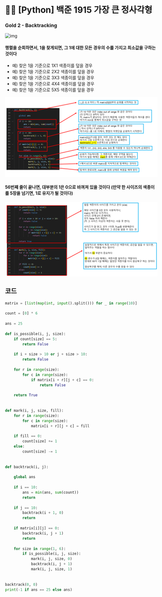 # 🧑‍💻 [Python] 백준 1915 가장 큰 정사각형

### Gold 2 - Backtracking



![img](https://blog.kakaocdn.net/dn/cC1MR5/btr1QwKHa2P/iVlOamnCuGQNGj3KIqU18K/img.png)



#### 행렬을 순회하면서, 1을 찾게되면, 그 1에 대한 모든 경우의 수를 가지고 최소값을 구하는 것이다

- 예) 찾은 1을 기준으로 1X1 색종이를 덮을 경우
- 예) 찾은 1을 기준으로 2X2 색종이를 덮을 경우
- 예) 찾은 1을 기준으로 3X3 색종이를 덮을 경우
- 예) 찾은 1을 기준으로 4X4 색종이를 덮을 경우
- 예) 찾은 1을 기준으로 5X5 색종이를 덮을 경우



![image-20230331182252553](54_백준_17136.assets/image-20230331182252553.png)

#### 56번째 줄이 끝나면, 대부분의 1은 0으로 바껴져 있을 것이다 (만약 한 사이즈의 색종이를 5장을 넘기면, 1로 유지가 될 것이다)





![image-20230331182940199](54_백준_17136.assets/image-20230331182940199.png)





## 코드

```python
matrix = [list(map(int, input().split())) for _ in range(10)]

count = [0] * 6

ans = 25

def is_possible(i, j, size):
    if count[size] == 5:
        return False

    if i + size > 10 or j + size > 10:
        return False

    for r in range(size):
        for c in range(size):
            if matrix[i + r][j + c] == 0:
                return False

    return True


def mark(i, j, size, fill):
    for r in range(size):
        for c in range(size):
            matrix[i + r][j + c] = fill

    if fill == 0:
        count[size] += 1
    else:
        count[size] -= 1


def backtrack(i, j):

    global ans

    if i == 10:
        ans = min(ans, sum(count))
        return

    if j == 10:
        backtrack(i + 1, 0)
        return

    if matrix[i][j] == 0:
        backtrack(i, j + 1)
        return

    for size in range(1, 6):
        if is_possible(i, j, size):
            mark(i, j, size, 0)
            backtrack(i, j + 1)
            mark(i, j, size, 1)


backtrack(0, 0)
print(-1 if ans == 25 else ans)
```




